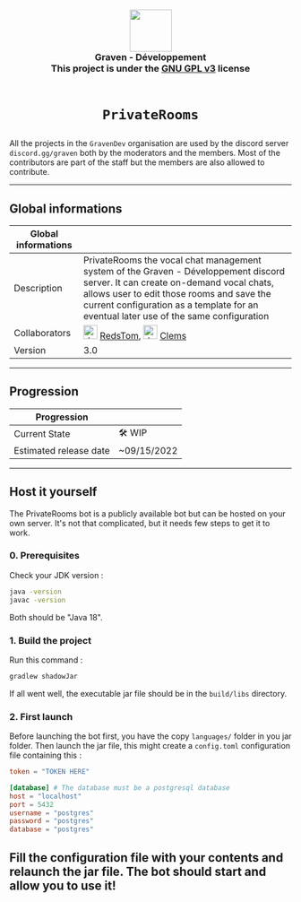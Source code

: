 <h3 align="center">
  <img src="https://avatars.githubusercontent.com/u/78621926?s=200&v=4" width="75"><br/>
  Graven - Développement<br/>
  This project is under the <a href="https://choosealicense.com/licenses/gpl-3.0/">GNU GPL v3</a> license<br/><br/>
</h3>

# <p align="center">`PrivateRooms`</p>

All the projects in the <code>GravenDev</code> organisation are used by the discord server <code>
discord.gg/graven</code> both by the moderators and the members.
Most of the contributors are part of the staff but the members are also allowed to contribute.
  
---
## Global informations

| Global informations |                                                                                                                                                                                                                                                                       |
|---------------------|-----------------------------------------------------------------------------------------------------------------------------------------------------------------------------------------------------------------------------------------------------------------------|
| Description         | PrivateRooms the vocal chat management system of the Graven - Développement discord server. It can create on-demand vocal chats, allows user to edit those rooms and save the current configuration as a template for an eventual later use of the same configuration |
| Collaborators       | <img src="https://avatars.githubusercontent.com/u/44524788?v=4" alt="drawing" width="25"/> [RedsTom](https://github.com/RedsTom), <img src="https://avatars.githubusercontent.com/u/23144015?v=4" alt="drawing" width="25"/> [Clems](https://github.com/g-clems)      |
| Version             | 3.0                                                                                                                                                                                                                                                                   |

---

## Progression
| Progression            |             |
|------------------------|-------------|
| Current State          | 🛠️ WIP     |
| Estimated release date | ~09/15/2022 |

--- 
## Host it yourself
The PrivateRooms bot is a publicly available bot but can be hosted on your own server.
It's not that complicated, but it needs few steps to get it to work.

### 0. Prerequisites
Check your JDK version :
```bash
java -version
javac -version
```
Both should be "Java 18".

### 1. Build the project
Run this command : 
```bash
gradlew shadowJar
```
If all went well, the executable jar file should be in the `build/libs` directory.

### 2. First launch
Before launching the bot first, you have the copy `languages/` folder in you jar folder.
Then launch the jar file, this might create a `config.toml` configuration file containing this :
```toml
token = "TOKEN HERE"

[database] # The database must be a postgresql database
host = "localhost"
port = 5432
username = "postgres"
password = "postgres"
database = "postgres"
```
Fill the configuration file with your contents and relaunch the jar file. The bot should start and 
allow you to use it!
---
